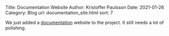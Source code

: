 Title: Documentation Website
Author: Kristoffer Paulsson
Date: 2021-01-26
Category: Blog
url: documentation_site.html
sort: 7

We just added a [documentation](http://docs.angelos-project.com/) website to the project. It still needs a lot of polishing.
